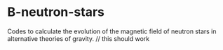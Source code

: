 # B-neutron-stars
Codes to calculate the evolution of the magnetic field of neutron stars in alternative theories of gravity.
// this should work
